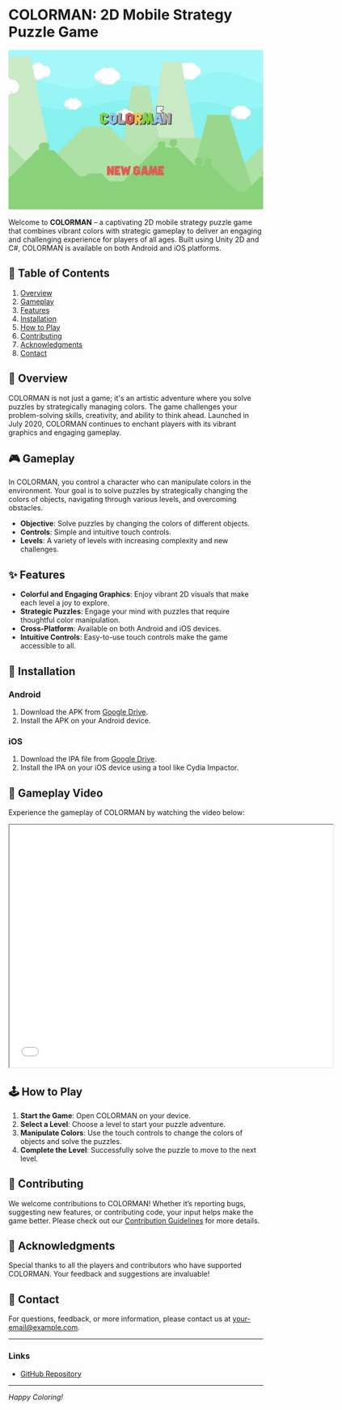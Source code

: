 # COLORMAN: 2D Mobile Strategy Puzzle Game
![Banner](COLORMAN.png)

Welcome to **COLORMAN** – a captivating 2D mobile strategy puzzle game that combines vibrant colors with strategic gameplay to deliver an engaging and challenging experience for players of all ages. Built using Unity 2D and C#, COLORMAN is available on both Android and iOS platforms.

## 📜 Table of Contents

1. [Overview](#overview)
2. [Gameplay](#gameplay)
3. [Features](#features)
4. [Installation](#installation)
5. [How to Play](#how-to-play)
6. [Contributing](#contributing)
7. [Acknowledgments](#acknowledgments)
8. [Contact](#contact)

## 🌈 Overview

COLORMAN is not just a game; it's an artistic adventure where you solve puzzles by strategically managing colors. The game challenges your problem-solving skills, creativity, and ability to think ahead. Launched in July 2020, COLORMAN continues to enchant players with its vibrant graphics and engaging gameplay.

## 🎮 Gameplay

In COLORMAN, you control a character who can manipulate colors in the environment. Your goal is to solve puzzles by strategically changing the colors of objects, navigating through various levels, and overcoming obstacles.

- **Objective**: Solve puzzles by changing the colors of different objects.
- **Controls**: Simple and intuitive touch controls.
- **Levels**: A variety of levels with increasing complexity and new challenges.

## ✨ Features

- **Colorful and Engaging Graphics**: Enjoy vibrant 2D visuals that make each level a joy to explore.
- **Strategic Puzzles**: Engage your mind with puzzles that require thoughtful color manipulation.
- **Cross-Platform**: Available on both Android and iOS devices.
- **Intuitive Controls**: Easy-to-use touch controls make the game accessible to all.

## 📲 Installation

### Android

1. Download the APK from [Google Drive](https://drive.google.com/file/d/YOUR_ANDROID_APK_LINK/view?usp=sharing).
2. Install the APK on your Android device.

### iOS

1. Download the IPA file from [Google Drive](https://drive.google.com/file/d/YOUR_IOS_IPA_LINK/view?usp=sharing).
2. Install the IPA on your iOS device using a tool like Cydia Impactor.

## 🎥 Gameplay Video

Experience the gameplay of COLORMAN by watching the video below:

<div align="center">
    <iframe src="[https://drive.google.com/file/d/YOUR_VIDEO_ID/preview](https://drive.google.com/file/d/1-L_anGRmatW-LRrZUt9cs9iFpPZ1IgAN/view?usp=sharing)" width="640" height="480" allow="autoplay"></iframe>
</div>

## 🕹️ How to Play

1. **Start the Game**: Open COLORMAN on your device.
2. **Select a Level**: Choose a level to start your puzzle adventure.
3. **Manipulate Colors**: Use the touch controls to change the colors of objects and solve the puzzles.
4. **Complete the Level**: Successfully solve the puzzle to move to the next level.

## 🤝 Contributing

We welcome contributions to COLORMAN! Whether it’s reporting bugs, suggesting new features, or contributing code, your input helps make the game better. Please check out our [Contribution Guidelines](CONTRIBUTING.md) for more details.

## 🙏 Acknowledgments

Special thanks to all the players and contributors who have supported COLORMAN. Your feedback and suggestions are invaluable!

## 📧 Contact

For questions, feedback, or more information, please contact us at [your-email@example.com](mailto:your-email@example.com).

---

### Links

- [GitHub Repository](https://github.com/pirate-kiiiing/Colorman)

---

*Happy Coloring!*
